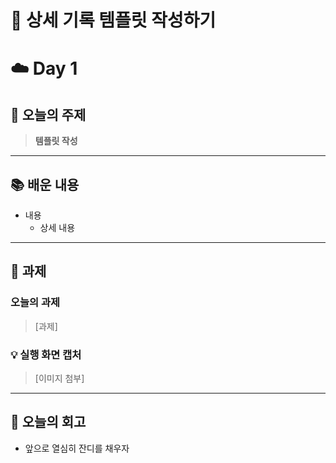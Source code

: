 # 📌 상세 기록 템플릿 작성하기

# ☁️ Day 1

## 🔖 오늘의 주제
> **템플릿 작성**

---

## 📚 배운 내용

- 내용
    - 상세 내용

---

## 📝 과제

### 오늘의 과제
> [과제]

### 💡 실행 화면 캡처

> [이미지 첨부]

---

## 💭 오늘의 회고

- 앞으로 열심히 잔디를 채우자
